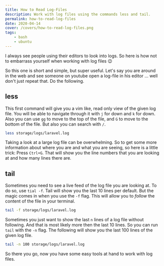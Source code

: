 ```yaml
---
title: How to Read Log-Files
description: Work with log files using the commands less and tail.
permalink: how-to-read-log-files
date: 2020-04-14
cover: /covers/how-to-read-log-files.png
tags:
    - bash
    - ubuntu
---
```


I always see people using their editors to look into logs. So here is how not to embarrass yourself when working with log files 😉

<!-- more -->

So this one is short and simple, but super useful. Let's say you are around in the web and see someone on youtube open a log-file in his editor ... well don't just repeat that. Do the following.

## less

This first command will give you a vim like, read only view of the given log file. You will be able to navigate through it with `j` for down and `k` for down. Also you can use `gg` to move to the top of the file, and `G` to move to the bottom of the file. But also you can search with `/`.

```bash
less storage/logs/laravel.log
```

Taking a look at a large log file can be overwhelming. So to get some more information about where you are and what you are seeing, so here is a little trick: Press `Ctrl+G`. That will show you the line numbers that you are looking at and how many lines there are.

## tail

Sometimes you need to see a live feed of the log file you are looking at. To do so, use `tial -f`. Tail will show you the last 10 lines per default. But the magic comes in when you use the `-f` flag. This will allow you to _follow_ the content of the file in your terminal.

```bash
tail -f storage/logs/laravel.log 
```

Sometimes you just want to show the last `n` lines of a log file without following. And that is most likely more then the last 10 lines. So you can run `tail` with the `-n` flag. The following will show you the last 100 lines of the given log file.

```bash
tail -n 100 storage/logs/laravel.log
```

So there you go, now you have some easy tools at hand to work with log files.